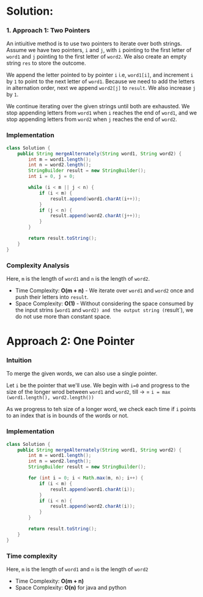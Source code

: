 # Solution:

### 1. Approach 1: Two Pointers

An intiuitive method is to use two pointers to iterate over both strings. Assume we have two pointers, `i` and `j`, with `i` pointing to the first letter of `word1` and `j` pointing to the first letter of `word2`. We also create an empty string `res` to store the outcome.

We append the letter pointed to by pointer `i` i.e, `word1[i]`, and increment `i` by `1` to point to the next letter of `word1`. Because we need to add the letters in alternation order, next we append `word2[j]` to `result`. We also increase `j` by `1`.

We continue iterating over the given strings until both are exhausted. We stop appending letters from `word1` when `i` reaches the end of `word1`, and we stop appending letters from `word2` when `j` reaches the end of `word2`.

### Implementation

```java
class Solution {
    public String mergeAlternately(String word1, String word2) {
        int m = word1.length();
        int n = word2.length();
        StringBuilder result = new StringBuilder();
        int i = 0, j = 0;

        while (i < m || j < n) {
            if (i < m) {
                result.append(word1.charAt(i++));
            }
            if (j < n) {
                result.append(word2.charAt(j++));
            }
        }

        return result.toString();
    }
}
```

### Complexity Analysis
Here, `m` is the length of `word1` and `n` is the length of `word2`.
* Time Complexity: **O(m + n)** - We iterate over `word1` and `word2` once and push their letters into `result`.
* Space Complexity: **O(1)** - Without considering the space consumed by the input strins (`word1` and `word2) and the output string (`result`), we do not use more than constant space.


# Approach 2: One Pointer
### Intuition
To merge the given words, we can also use a single pointer.

Let `i` be the pointer that we'll use. We begin with `i=0` and progress to the size of the longer wrod between `word1` and `word2`, till -> = `i = max (word1.length(), word2.length())`

As we progress to teh size of a longer word, we check each time if `i` points to an index that is in bounds of the words or not.

### Implementation

```java
class Solution {
    public String mergeAlternately(String word1, String word2) {
        int m = word1.length();
        int n = word2.length();
        StringBuilder result = new StringBuilder();

        for (int i = 0; i < Math.max(m, n); i++) {
            if (i < m) {
                result.append(word1.charAt(i));
            }
            if (i < n) {
                result.append(word2.charAt(i));
            }
        }

        return result.toString();
    }
}
```
### Time complexity
Here, `m` is the length of `word1` and `n` is the length of `word2` 
* Time Complexity: **O(m + n)**
* Space Complexity: **O(n)** for java and python 
